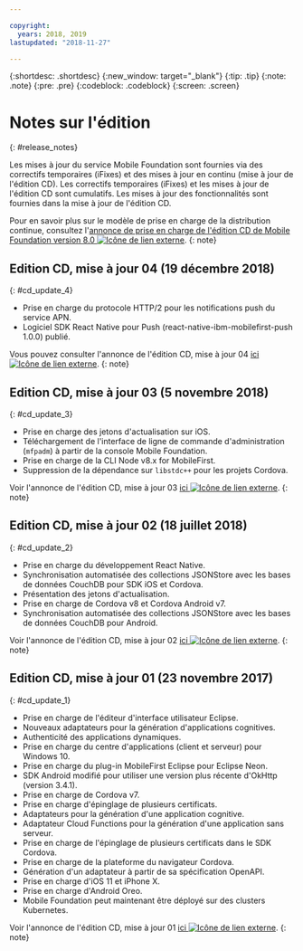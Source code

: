 ```yaml
---

copyright:
  years: 2018, 2019
lastupdated: "2018-11-27"

---
```


{:shortdesc: .shortdesc}
{:new_window: target="_blank"}
{:tip: .tip}
{:note: .note}
{:pre: .pre}
{:codeblock: .codeblock}
{:screen: .screen}

# Notes sur l'édition
{: #release_notes}

Les mises à jour du service Mobile Foundation sont fournies via des correctifs temporaires (iFixes) et des mises à jour en continu (mise à jour de l'édition CD). Les correctifs temporaires (iFixes) et les mises à jour de l'édition CD sont cumulatifs. Les mises à jour des fonctionnalités sont fournies dans la mise à jour de l'édition CD.

Pour en savoir plus sur le modèle de prise en charge de la distribution continue, consultez l'[annonce de prise en charge de l'édition CD de Mobile Foundation version 8.0 ![Icône de lien externe](../../icons/launch-glyph.svg "Icône de lien externe")](https://www-01.ibm.com/common/ssi/ShowDoc.wss?docURL=/common/ssi/rep_ca/0/897/ENUS217-390/index.html&request_locale=en).
{: note}

## Edition CD, mise à jour 04 (19 décembre 2018)
{: #cd_update_4}

* Prise en charge du protocole HTTP/2 pour les notifications push du service APN.
* Logiciel SDK React Native pour Push (react-native-ibm-mobilefirst-push 1.0.0) publié.

Vous pouvez consulter l'annonce de l'édition CD, mise à jour 04 [ici ![Icône de lien externe](../../icons/launch-glyph.svg "Icône de lien externe")](https://mobilefirstplatform.ibmcloud.com/blog/2018/12/24/8-0-cd-update-release/).
{: note}

## Edition CD, mise à jour 03 (5 novembre 2018)
{: #cd_update_3}

* Prise en charge des jetons d'actualisation sur iOS.
* Téléchargement de l'interface de ligne de commande d'administration (`mfpadm`) à partir de la console Mobile Foundation.
* Prise en charge de la CLI Node v8.x for MobileFirst.
* Suppression de la dépendance sur `libstdc++` pour les projets Cordova.

Voir l'annonce de l'édition CD, mise à jour 03 [ici ![Icône de lien externe](../../icons/launch-glyph.svg "Icône de lien externe")](https://mobilefirstplatform.ibmcloud.com/blog/2018/11/15/8-0-cd-update-release/).
{: note}

## Edition CD, mise à jour 02 (18 juillet 2018)
{: #cd_update_2}

* Prise en charge du développement React Native.
* Synchronisation automatisée des collections JSONStore avec les bases de données CouchDB pour SDK iOS et Cordova.
* Présentation des jetons d'actualisation.
* Prise en charge de Cordova v8 et Cordova Android v7.
* Synchronisation automatisée des collections JSONStore avec les bases de données CouchDB pour Android.

Voir l'annonce de l'édition CD, mise à jour 02 [ici ![Icône de lien externe](../../icons/launch-glyph.svg "Icône de lien externe")](https://mobilefirstplatform.ibmcloud.com/blog/2018/07/24/8-0-cd-update-release/).
{: note}

## Edition CD, mise à jour 01 (23 novembre 2017)
{: #cd_update_1}

* Prise en charge de l'éditeur d'interface utilisateur Eclipse.
* Nouveaux adaptateurs pour la génération d'applications cognitives.
* Authenticité des applications dynamiques.
* Prise en charge du centre d'applications (client et serveur) pour Windows 10.
* Prise en charge du plug-in MobileFirst Eclipse pour Eclipse Neon.
* SDK Android modifié pour utiliser une version plus récente d'OkHttp (version 3.4.1).
* Prise en charge de Cordova v7.
* Prise en charge d'épinglage de plusieurs certificats.
* Adaptateurs pour la génération d'une application cognitive.
* Adaptateur Cloud Functions pour la génération d'une application sans serveur.
* Prise en charge de l'épinglage de plusieurs certificats dans le SDK Cordova.
* Prise en charge de la plateforme du navigateur Cordova.
* Génération d'un adaptateur à partir de sa spécification OpenAPI.
* Prise en charge d'iOS 11 et iPhone X.
* Prise en charge d'Android Oreo.
* Mobile Foundation peut maintenant être déployé sur des clusters Kubernetes.


Voir l'annonce de l'édition CD, mise à jour 01 [ici ![Icône de lien externe](../../icons/launch-glyph.svg "Icône de lien externe")](https://mobilefirstplatform.ibmcloud.com/blog/2017/11/27/8-0-cd-update-release/).
{: note}

